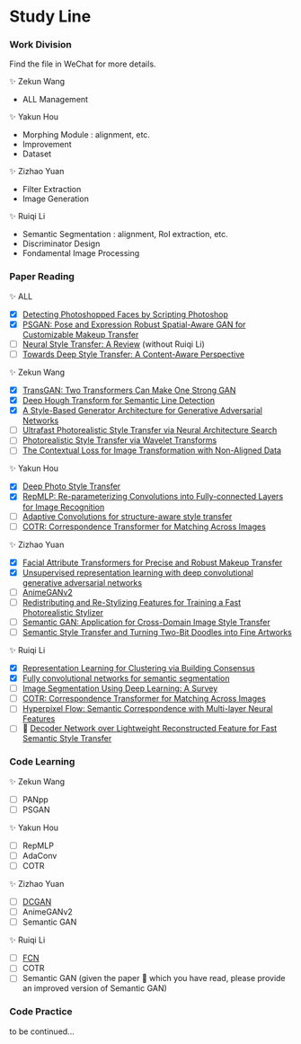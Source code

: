 # Study Line

### Work Division
Find the file in WeChat for more details.

:sparkles: Zekun Wang
- ALL Management

:sparkles: Yakun Hou
- Morphing Module : alignment, etc.
- Improvement
- Dataset

:sparkles: Zizhao Yuan
- Filter Extraction
- Image Generation

:sparkles: Ruiqi Li
- Semantic Segmentation : alignment, RoI extraction, etc.
- Discriminator Design
- Fondamental Image Processing

### Paper Reading

:sparkles: ALL

- [x] [Detecting Photoshopped Faces by Scripting Photoshop](https://arxiv.org/abs/1906.05856)
- [x] [PSGAN: Pose and Expression Robust Spatial-Aware GAN for Customizable Makeup Transfer](https://arxiv.org/abs/1909.06956)
- [ ] [Neural Style Transfer: A Review](https://ieeexplore.ieee.org/stamp/stamp.jsp?tp=&arnumber=8732370) (without Ruiqi Li)
- [ ] [Towards Deep Style Transfer: A Content-Aware Perspective](http://www.bmva.org/bmvc/2016/papers/paper008/index.html)

:sparkles: Zekun Wang

- [x] [TransGAN: Two Transformers Can Make One Strong GAN](https://arxiv.org/abs/2102.07074)
- [x] [Deep Hough Transform for Semantic Line Detection](https://arxiv.org/abs/2003.04676)
- [x] [A Style-Based Generator Architecture for Generative Adversarial Networks](https://arxiv.org/abs/1812.04948)
- [ ] [Ultrafast Photorealistic Style Transfer via Neural Architecture Search](https://arxiv.org/abs/1912.02398)
- [ ] [Photorealistic Style Transfer via Wavelet Transforms](https://arxiv.org/abs/1903.09760)
- [ ] [The Contextual Loss for Image Transformation with Non-Aligned Data](https://arxiv.org/abs/1803.02077)

:sparkles: Yakun Hou

- [x] [Deep Photo Style Transfer](https://arxiv.org/abs/1703.07511)
- [x] [RepMLP: Re-parameterizing Convolutions into Fully-connected Layers for Image Recognition](https://arxiv.org/abs/2105.01883)
- [ ] [Adaptive Convolutions for structure-aware style transfer](https://studios.disneyresearch.com/app/uploads/2021/04/Adaptive-Convolutions-for-Structure-Aware-Style-Transfer.pdf)
- [ ] [COTR: Correspondence Transformer for Matching Across Images](https://arxiv.org/abs/2103.14167)

:sparkles: Zizhao Yuan

- [x] [Facial Attribute Transformers for Precise and Robust Makeup Transfer](https://arxiv.org/abs/2104.02894)
- [x] [Unsupervised representation learning with deep convolutional generative adversarial networks](https://arxiv.org/pdf/1511.06434.pdf)
- [ ] [AnimeGANv2](https://tachibanayoshino.github.io/AnimeGANv2/)
- [ ] [Redistributing and Re-Stylizing Features for Training a Fast Photorealistic Stylizer](https://ieeexplore.ieee.org/document/9207095)
- [ ] [Semantic GAN: Application for Cross-Domain Image Style Transfer](https://ieeexplore.ieee.org/stamp/stamp.jsp?tp=&arnumber=8784957)
- [ ] [Semantic Style Transfer and Turning Two-Bit Doodles into Fine Artworks](https://arxiv.org/abs/1603.01768)

:sparkles: Ruiqi Li

- [x] [Representation Learning for Clustering via Building Consensus](https://arxiv.org/abs/2105.01289)
- [x] [Fully convolutional networks for semantic segmentation](https://arxiv.org/pdf/1411.4038.pdf)
- [ ] [Image Segmentation Using Deep Learning: A Survey](https://ieeexplore.ieee.org/document/9356353)
- [ ] [COTR: Correspondence Transformer for Matching Across Images](https://arxiv.org/abs/2103.14167)
- [ ] [Hyperpixel Flow: Semantic Correspondence with Multi-layer Neural Features](https://arxiv.org/abs/1908.06537)
- [ ] :sparkler: [Decoder Network over Lightweight Reconstructed Feature for Fast Semantic Style Transfer](https://ieeexplore.ieee.org/document/8237532)

### Code Learning

:sparkles: Zekun Wang

- [ ] PANpp
- [ ] PSGAN

:sparkles: Yakun Hou

- [ ] RepMLP
- [ ] AdaConv
- [ ] COTR

:sparkles: Zizhao Yuan

- [ ] [DCGAN](https://github.com/pytorch/examples/tree/master/dcgan)
- [ ] AnimeGANv2
- [ ] Semantic GAN

:sparkles: Ruiqi Li

- [ ] [FCN](https://github.com/AishuaiYao/PyTorch/tree/master/FCN)
- [ ] COTR
- [ ] Semantic GAN (given the paper :sparkler: which you have read, please provide an improved version of Semantic GAN)

### Code Practice
to be continued...
